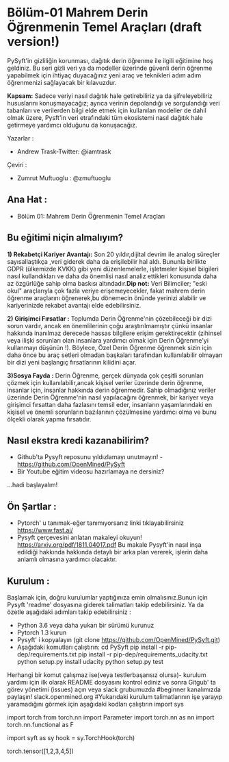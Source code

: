 # Bölüm-01 Mahrem Derin Öğrenmenin Temel Araçları (draft version!)

PySyft'in gizliliğin korunması, dağıtık derin öğrenme ile ilgili eğitimine hoş geldiniz. Bu seri gizli veri ya da modeller üzerinde güvenli derin öğrenme yapabilmek için ihtiyaç duyacağınız yeni araç ve teknikleri adım adım öğrenmenizi sağlayacak bir kılavuzdur. 

**Kapsam:** Sadece veriyi nasıl dağıtık hale getirebiliriz ya da şifreleyebiliriz hususlarını konuşmayacağız; ayrıca verinin depolandığı ve sorgulandığı veri tabanları ve verilerden bilgi elde etmek için kullanılan modeller de dahil olmak üzere, Pysft'in veri etrafındaki tüm ekosistemi nasıl dağıtık hale getirmeye  yardımcı olduğunu da konuşacağız.

Yazarlar :
- Andrew Trask-Twitter: @iamtrask

Çeviri :

- Zumrut Muftuoglu : @zmuftuoglu

## Ana Hat :
- Bölüm 01: Mahrem Derin Öğrenmenin Temel Araçları

## Bu eğitimi niçin almalıyım?

**1) Rekabetçi Kariyer Avantajı:** Son 20 yıldır,dijital devrim ile analog süreçler sayısallaştıkça ,veri giderek daha da erişilebilir hal aldı. Bununla birlikte GDPR (ülkemizde KVKK) gibi yeni düzenlemelerle, işletmeler kişisel bilgileri nasıl kullandıkları ve daha da önemlisi nasıl analiz ettikleri konusunda daha az özgürlüğe sahip olma baskısı altındadır.**Dip not:** Veri Bilimciler; "eski okul" araçlarıyla çok fazla veriye erişemeyecekler, fakat mahrem derin öğrenme araçlarını öğrenerek,bu dönemecin önünde yerinizi alabilir ve kariyerinizde rekabet avantajı elde edebilirsiniz.   

**2) Girişimci Fırsatlar :** Toplumda Derin Öğrenme'nin çözebileceği bir dizi sorun vardır, ancak en önemlilerinin çoğu araştırılmamıştır çünkü insanlar hakkında inanılmaz derecede hassas bilgilere erişim gerektirecektir (zihinsel veya ilişki sorunları olan insanlara yardımcı olmak için Derin Öğrenme'yi kullanmayı düşünün !). Böylece, Özel Derin Öğrenme öğrenmek sizin için daha önce bu araç setleri olmadan başkaları tarafından kullanılabilir olmayan bir dizi yeni başlangıç fırsatlarının kilidini açar.

**3)Sosya Fayda :**  Derin Öğrenme, gerçek dünyada çok çeşitli sorunları çözmek için kullanılabilir,ancak kişisel veriler üzerinde derin öğrenme, insanlar için, insanlar hakkında derin öğrenmedir. Sahip olmadığınız veriler üzerinde Derin Öğrenme'nin nasıl yapılacağını öğrenmek, bir kariyer veya girişimci fırsattan daha fazlasını temsil eder, insanların yaşamlarındaki en kişisel ve önemli sorunların bazılarının çözülmesine yardımcı olma ve bunu ölçekli olarak yapma fırsatıdır.

## Nasıl ekstra kredi kazanabilirim?
- Github'ta Pysyft reposunu yıldızlamayı unutmayın! -  https://github.com/OpenMined/PySyft
- Bir Youtube eğitim videosu hazırlamaya ne dersiniz?

...hadi başlayalım!

## Ön Şartlar : 
- Pytorch' u tanımak-eğer tanımıyorsanız linki tıklayabilirsiniz https://www.fast.ai/
- Pysyft çerçevesini anlatan makaleyi okuyun! https://arxiv.org/pdf/1811.04017.pdf Bu makale Pysyft'in nasıl inşa edildiği hakkında hakkında detaylı bir arka plan vererek, işlerin daha anlamlı olmasına yardımcı olacaktır.

## Kurulum :

Başlamak için, doğru kurulumlar yaptığınıza emin olmalısınız.Bunun için Pysyft 'readme' dosyasına giderek talimatları takip edebilirsiniz. Ya da özetle aşağıdaki adımları takip edebilirsiniz :

- Python 3.6 veya daha yukarı bir sürümü kurunuz
- Pytorch 1.3 kurun
- Pysyft' i kopyalayın (git clone https://github.com/OpenMined/PySyft.git)
- Aşağıdaki komutları çalıştırın:
    cd PySyft
    pip install -r pip-dep/requirements.txt
    pip install -r pip-dep/requirements_udacity.txt
    python setup.py install udacity
    python setup.py test

Herhangi bir komut çalışmaz ise(veya testlerbaşarısız olursa)- kurulum yardımı için ilk olarak README dosyasını kontrol ediniz ve sonra Gitgub' ta görev yönetimi (issues) açın veya slack grubumuzda #beginner kanalımızda paylaşın! slack.openmined.org
#Yukarıdaki kurulum talimatlarının işe yarayıp yaramadığını görmek için aşağıdaki kodları çalıştırın
import sys

import torch
from torch.nn import Parameter
import torch.nn as nn
import torch.nn.functional as F

import syft as sy
hook = sy.TorchHook(torch)

torch.tensor([1,2,3,4,5])
